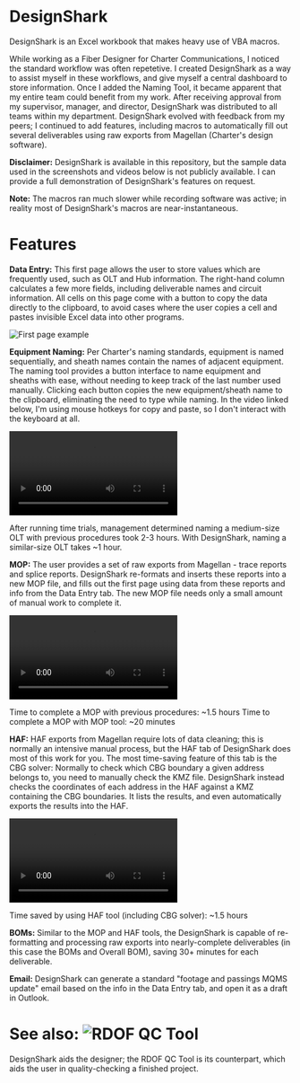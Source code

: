 # DesignShark

DesignShark is an Excel workbook that makes heavy use of VBA macros.

While working as a Fiber Designer for Charter Communications, I noticed the standard workflow was often repetetive. I created DesignShark as a way to assist myself in these workflows, and give myself a central dashboard to store information. Once I added the Naming Tool, it became apparent that my entire team could benefit from my work. After receiving approval from my supervisor, manager, and director, DesignShark was distributed to all teams within my department. DesignShark evolved with feedback from my peers; I continued to add features, including macros to automatically fill out several deliverables using raw exports from Magellan (Charter's design software).

**Disclaimer:** DesignShark is available in this repository, but the sample data used in the screenshots and videos below is not publicly available. I can provide a full demonstration of DesignShark's features on request.

**Note:** The macros ran much slower while recording software was active; in reality most of DesignShark's macros are near-instantaneous.

# Features

**Data Entry:** This first page allows the user to store values which are frequently used, such as OLT and Hub information. The right-hand column calculates a few more fields, including deliverable names and circuit information. All cells on this page come with a button to copy the data directly to the clipboard, to avoid cases where the user copies a cell and pastes invisible Excel data into other programs.

![First page example](https://i.imgur.com/Q8Hudpg.png)

**Equipment Naming:** Per Charter's naming standards, equipment is named sequentially, and sheath names contain the names of adjacent equipment. The naming tool provides a button interface to name equipment and sheaths with ease, without needing to keep track of the last number used manually. Clicking each button copies the new equipment/sheath name to the clipboard, eliminating the need to type while naming. In the video linked below, I'm using mouse hotkeys for copy and paste, so I don't interact with the keyboard at all.

![Click to see naming tool video demonstration](https://i.imgur.com/wcOmtpW.mp4)

After running time trials, management determined naming a medium-size OLT with previous procedures took 2-3 hours. With DesignShark, naming a similar-size OLT takes ~1 hour.

**MOP:** The user provides a set of raw exports from Magellan - trace reports and splice reports. DesignShark re-formats and inserts these reports into a new MOP file, and fills out the first page using data from these reports and info from the Data Entry tab. The new MOP file needs only a small amount of manual work to complete it.

![Click to see MOP tool video demonstration](https://i.imgur.com/wcOmtpW.mp4)

Time to complete a MOP with previous procedures: ~1.5 hours
Time to complete a MOP with MOP tool: ~20 minutes

**HAF:** HAF exports from Magellan require lots of data cleaning; this is normally an intensive manual process, but the HAF tab of DesignShark does most of this work for you. The most time-saving feature of this tab is the CBG solver: Normally to check which CBG boundary a given address belongs to, you need to manually check the KMZ file. DesignShark instead checks the coordinates of each address in the HAF against a KMZ containing the CBG boundaries. It lists the results, and even automatically exports the results into the HAF.

![Click to view HAF CBG-solver video demonstration](https://i.imgur.com/L9RwpVW.mp4)

Time saved by using HAF tool (including CBG solver): ~1.5 hours

**BOMs:** Similar to the MOP and HAF tools, the DesignShark is capable of re-formatting and processing raw exports into nearly-complete deliverables (in this case the BOMs and Overall BOM), saving 30+ minutes for each deliverable.

**Email:** DesignShark can generate a standard "footage and passings MQMS update" email based on the info in the Data Entry tab, and open it as a draft in Outlook.

# See also: ![RDOF QC Tool](https://github.com/AlexMcTeague/RDOF-QC-Tool)
DesignShark aids the designer; the RDOF QC Tool is its counterpart, which aids the user in quality-checking a finished project.
